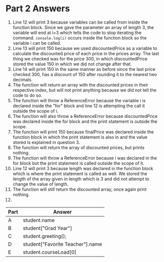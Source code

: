 # Part 2 Answers

1. Line 12 will print 3 because variables can be called from inside the function block. Since we gave the parameter an array of length 3, the variable will end at i=3 which tells the code to stop iterating the command. `console.log(i)` occurs inside the function block so the variable i can be called.
2. Line 13 will print 150 because we used discountedPrice as a variable to calculate the discounted price of each price in the prices array. The last thing we checked was for the price 300, in which discountedPrice stored the value 150 in which we did not change after that.
3. Line 14 will print 150 in the same manner as before since the last price checked 300, has a discount of 150 after rounding it to the nearest two decimals.
4. The function will return an array with the discounted prices in their respective index, but will not print anything because we did not tell the code to do so.
5. The function will throw a ReferenceError because the variable i is declared inside the "for" block and line 12 is attempting the call it outside the scope of i.
6. The function will also throw a ReferenceError because discountedPrice was declared inside the for block and the print statement is outside the scope.
7. The function will print 150 because finalPrice was declared inside the function block in which the print statement is also in and the value stored is explained in question 3.
8. The function will return the array of discounted prices, but prints nothing.
9. The function will throw a ReferenceError because i was declared in the for block but the print statement is called outside the scope of it.
10. Line 12 will print 3 because length was declared in the function block which is where the print statement is called as well. We stored the length of the array given in length which is 3 and did not attempt to change the value of length.
11. The function will still return the discounted array, once again print nothing.
12. 
| Part | Answer |
| ----------- | ----------- |
| A | student.name |
| B | student["Grad Year"] |
| C | student.greeting(); |
| D | student["Favorite Teacher"].name |
| E | student.courseLoad[0] |